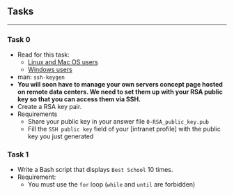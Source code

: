 
## Tasks 
---
### Task 0
* Read for this task:
	* [Linux and Mac OS users](https://askubuntu.com/questions/61557/how-do-i-set-up-ssh-authentication-keys)
	* [Windows users](https://docs.rackspace.com/support/how-to/generating-rsa-keys-with-ssh-puttygen/)
* man: `ssh-keygen`
* **You will soon have to manage your own servers concept page hosted on remote data centers. We need to set them up with your RSA public key so that you can access them via SSH.**
* Create a RSA key pair.
* Requirements
	* Share your public key in your answer file `0-RSA_public_key.pub`
	* Fill the `SSH public key` field of your [intranet profile] with the public key you just generated

### Task 1
* Write a Bash script that displays `Best School` 10 times. 
* Requirement:
	* You must use the `for` loop (`while` and `until` are forbidden)


